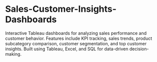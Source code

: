 # Sales-Customer-Insights-Dashboards
Interactive Tableau dashboards for analyzing sales performance and customer behavior. Features include KPI tracking, sales trends, product subcategory comparison, customer segmentation, and top customer insights. Built using Tableau, Excel, and SQL for data-driven decision-making.
